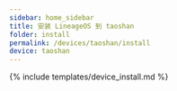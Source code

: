 ```yaml
---
sidebar: home_sidebar
title: 安装 LineageOS 到 taoshan
folder: install
permalink: /devices/taoshan/install
device: taoshan
---
```

{% include templates/device_install.md %}
